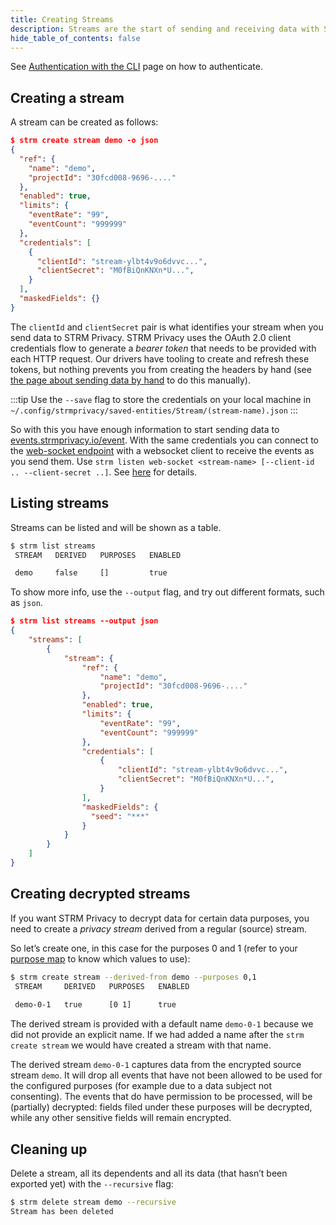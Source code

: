 ```yaml
---
title: Creating Streams 
description: Streams are the start of sending and receiving data with STRM Privacy
hide_table_of_contents: false
---
```


[purpose map]: docs/02-concepts/06-purpose-maps.md

See [Authentication with the CLI](docs/03-quickstart/06-authentication-cli.md)
page on how to authenticate.

## Creating a stream

A stream can be created as follows:
```json showLineNumbers
$ strm create stream demo -o json
{
  "ref": {
    "name": "demo",
    "projectId": "30fcd008-9696-...."
  },
  "enabled": true,
  "limits": {
    "eventRate": "99",
    "eventCount": "999999"
  },
  "credentials": [
    {
      "clientId": "stream-ylbt4v9o6dvvc...",
      "clientSecret": "M0fBiQnKNXn*U...",
    }
  ],
  "maskedFields": {}
}
```

The `clientId` and `clientSecret` pair is what
identifies your stream when you send data to STRM Privacy. STRM Privacy
uses the OAuth 2.0 client credentials flow to generate a *bearer token*
that needs to be provided with each HTTP request. Our drivers have
tooling to create and refresh these tokens, but nothing prevents you
from creating the headers by hand (see [the page about sending data by hand](docs/03-quickstart/01-streaming/03-sending-data/02-sending-curl.md) 
to do this manually).

:::tip
Use the `--save` flag to store the credentials on your local machine in
`~/.config/strmprivacy/saved-entities/Stream/(stream-name).json`
:::

So with this you have enough information to start sending data to
[events.strmprivacy.io/event](https://events.strmprivacy.io/event). With
the same credentials you can connect to the [web-socket
endpoint](https://websocket.strmprivacy.io) with a websocket client to
receive the events as you send them. Use
`strm listen web-socket <stream-name> [--client-id .. --client-secret ..]`.
See [here](docs/03-quickstart/01-streaming/04-receiving-data/04-listen-web-socket.md) for details.

## Listing streams

Streams can be listed and will be shown as a table.

```bash
$ strm list streams
 STREAM   DERIVED   PURPOSES   ENABLED

 demo     false     []         true
```

To show more info, use the `--output` flag, and try out different
formats, such as `json`.
```json showLineNumbers
$ strm list streams --output json
{
    "streams": [
        {
            "stream": {
                "ref": {
                    "name": "demo",
                    "projectId": "30fcd008-9696-...."
                },
                "enabled": true,
                "limits": {
                    "eventRate": "99",
                    "eventCount": "999999"
                },
                "credentials": [
                    {
                        "clientId": "stream-ylbt4v9o6dvvc...",
                        "clientSecret": "M0fBiQnKNXn*U...",
                    }
                ],
                "maskedFields": {
                  "seed": "***"
                }
            }
        }
    ]
}
```

## Creating decrypted streams

If you want STRM Privacy to decrypt data for certain data purposes, you need to create a _privacy stream_ derived from
a regular (source) stream.

So let’s create one, in this case for the purposes 0 and 1 (refer to your [purpose map] to know which values to use):

```bash showLineNumbers
$ strm create stream --derived-from demo --purposes 0,1
 STREAM     DERIVED   PURPOSES   ENABLED 
   
 demo-0-1   true      [0 1]      true                 
```

The derived stream is provided with a default name `demo-0-1`
because we did not provide an explicit name. If we had added a name
after the `strm create stream` we would have created a stream with that
name.

The derived stream `demo-0-1` captures data from the encrypted source stream `demo`. It will
drop all events that have not been allowed to be used for the configured purposes 
(for example due to a data subject not consenting). The events that do have permission to be processed,
will be (partially) decrypted: fields filed under these purposes will be decrypted, while any other
sensitive fields will remain encrypted.

## Cleaning up

Delete a stream, all its dependents and all its data (that hasn’t been exported yet) with the `--recursive` flag:

```bash showLineNumbers
$ strm delete stream demo --recursive
Stream has been deleted
```
